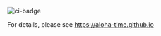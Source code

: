![ci-badge](https://github.com/aloha-time/aloha-time/actions/workflows/ci.yml)

For details, please see https://aloha-time.github.io
